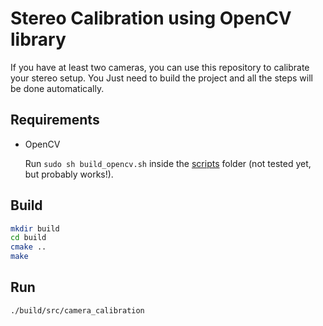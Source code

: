 
# Stereo Calibration using OpenCV library

If you have at least two cameras, you can use this repository to calibrate your stereo setup. You Just need to build the project and all the steps will be done automatically.

## Requirements

* OpenCV

    Run `sudo sh build_opencv.sh` inside the [scripts](./scripts/) folder (not tested yet, but probably works!).

## Build

```sh
mkdir build
cd build
cmake ..
make
```

## Run

```
./build/src/camera_calibration
```